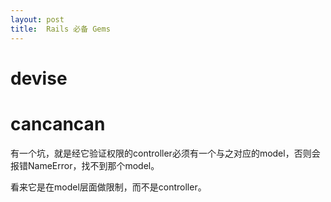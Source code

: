 ```yaml
---
layout: post
title:  Rails 必备 Gems
---
```



# devise

# cancancan

有一个坑，就是经它验证权限的controller必须有一个与之对应的model，否则会报错NameError，找不到那个model。

看来它是在model层面做限制，而不是controller。